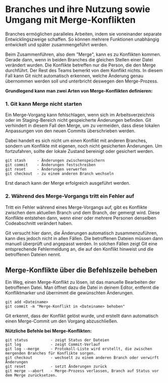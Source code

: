 
# Branches und ihre Nutzung sowie Umgang mit Merge-Konflikten
Branches ermöglichen paralleles Arbeiten, indem sie voneinander separate Entwicklingszweige schaffen.
So können mehrere Funktionen unabhängig entwickelt und später zusammengeführt werden.

Beim Zusammenführen, also dem "Merge", kann es zu Konflikten kommen. Gerade dann, wenn in beiden Branches die gleichen Stellen einer Datei verändert wurden.
Die Konflikte betreffen nur die Person, die den Merge durchführt. Der Rest des Teams bemerkt von dem Konflikt nichts.
In diesem Fall kann Git nicht automatisch erkennen, welche Änderung genau übernommen werden soll und unterbricht deswegen den Merge-Prozess.

**Grundlegend kann man zwei Arten von Merge-Konflikten definieren:**

### 1. Git kann Merge nicht starten
Ein Merge-Vorgang kann fehlschlagen, wenn sich im Arbeitsverzeichnis oder im Staging-Bereich nicht gespeicherte Änderungen befinden.
Git verhindert in diesem Fall den Merge, um zu vermeiden, dass diese lokalen Anpassungen von den neuen Commits überschrieben werden.

Dabei handelt es sich nicht um einen Konflikt mit anderen Branches, sondern um Konflikte mit eigenen, noch nicht gesicherten Änderungen.
Um fortzufahren, sollte der lokale Zustand bereinigt oder gesichert werden.

```
git stash     - Änderungen zwischenspeichern
git commit    - Änderungen festschreiben
git reset     - Änderungen verwerfen
git checkout  - zu einem anderen Branch wechseln
```

Erst danach kann der Merge erfolgreich ausgeführt werden.

### 2. Während des Merge-Vorgangs tritt ein Fehler auf
Tritt ein Fehler während eines Merge-Vorgangs auf, gibt es Konflikte zwischen dem aktuellen Branch und dem Branch, der gemergt wird.
Diese Konflikte entstehen dann, wenn einer oder mehrere Personen denselben Codeabschnitt verändert haben.

Git versucht hier dann, die Änderungen automatisch zusammenzuführen, kann dies jedoch nicht in allen Fällen.
Die betroffenen Dateien müssen dann manuell überprüft und angepasst werden.
In solchen Fällen zeigt Git eine entsprechende Fehlermeldung an, die auf den Konflikt hinweist und die betroffenen Dateien nennt.

## Merge-Konflikte über die Befehlszeile beheben
Ein Weg, einen Merge-Konflikt zu lösen, ist das manuelle Bearbeiten der betroffenen Datei.
Man öffnet dazu die Datei in deinem Editor, entfernt die Konfliktmarker und übernimmt die gewünschten Änderungen.
```
git add <Dateiname>
git commit -m "Merge-Konflikt in <Dateiname> behoben"
```
Git erkennt, dass der Konflikt gelöst wurde, und erstellt dann automatisch einen Merge-Commit um den Vorgang abzuschließen.

**Nützliche Befehle bei Merge-Konflikten:**
```
git status          - zeigt Status der Dateien
git log             - zeigt Commit-Verlauf
git log --merge     - Protokoll-Liste wird erstellt, die zwischen mergenden Branches für Konflikte sorgen.
git checkout        - wechselt zu einem anderen Branch oder verwirft Änderungen
git reset           - setzt Änderungen zurück
git merge --abort   - Merge-Prozess verlassen, Branch auf Status vor dem Merge zurücksetzen.
```







